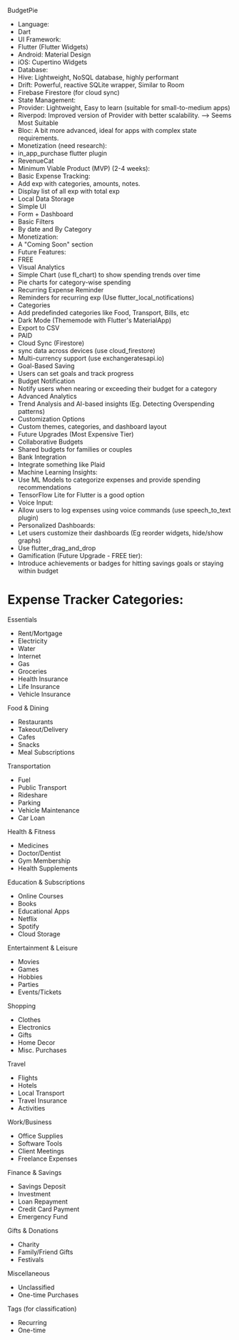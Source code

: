 BudgetPie
- Language:
- Dart
- UI Framework:
- Flutter (Flutter Widgets)
- Android: Material Design
- iOS: Cupertino Widgets
- Database:
- Hive: Lightweight, NoSQL database, highly performant
- Drift: Powerful, reactive SQLite wrapper, Similar to Room
- Firebase Firestore (for cloud sync)
- State Management:
- Provider: Lightweight, Easy to learn (suitable for small-to-medium apps)
- Riverpod: Improved version of Provider with better scalability. --> Seems Most Suitable
- Bloc: A bit more advanced, ideal for apps with complex state requirements.
- Monetization (need research):
- in_app_purchase flutter plugin
- RevenueCat
- Minimum Viable Product (MVP) (2-4 weeks):
- Basic Expense Tracking:
- Add exp with categories, amounts, notes.
- Display list of all exp with total exp
- Local Data Storage
- Simple UI
- Form + Dashboard
- Basic Filters
- By date and By Category
- Monetization:
- A "Coming Soon" section
- Future Features:
- FREE
- Visual Analytics
- Simple Chart (use fl_chart) to show spending trends over time
- Pie charts for category-wise spending
- Recurring Expense Reminder
- Reminders for recurring exp (Use flutter_local_notifications)
- Categories
- Add predefinded categories like Food, Transport, Bills, etc
- Dark Mode (Thememode with Flutter's MaterialApp)
- Export to CSV
- PAID
- Cloud Sync (Firestore)
- sync data across devices (use cloud_firestore)
- Multi-currency support (use exchangeratesapi.io)
- Goal-Based Saving
- Users can set goals and track progress
- Budget Notification
- Notify users when nearing or exceeding their budget for a category
- Advanced Analytics
- Trend Analysis and AI-based insights (Eg. Detecting Overspending patterns)
- Customization Options
- Custom themes, categories, and dashboard layout
- Future Upgrades (Most Expensive Tier)
- Collaborative Budgets
- Shared budgets for families or couples
- Bank Integration
- Integrate something like Plaid
- Machine Learning Insights:
- Use ML Models to categorize expenses and provide spending recommendations
- TensorFlow Lite for Flutter is a good option
- Voice Input:
- Allow users to log expenses using voice commands (use speech_to_text plugin)
- Personalized Dashboards:
- Let users customize their dashboards (Eg reorder widgets, hide/show graphs)
- Use flutter_drag_and_drop
- Gamification (Future Upgrade - FREE tier):
- Introduce achievements or badges for hitting savings goals or staying within budget

# Expense Tracker Categories:

Essentials

- Rent/Mortgage
- Electricity
- Water
- Internet
- Gas
- Groceries
- Health Insurance
- Life Insurance
- Vehicle Insurance

Food & Dining

- Restaurants
- Takeout/Delivery
- Cafes
- Snacks
- Meal Subscriptions

Transportation

- Fuel
- Public Transport
- Rideshare
- Parking
- Vehicle Maintenance
- Car Loan

Health & Fitness

- Medicines
- Doctor/Dentist
- Gym Membership
- Health Supplements

Education & Subscriptions

- Online Courses
- Books
- Educational Apps
- Netflix
- Spotify
- Cloud Storage

Entertainment & Leisure

- Movies
- Games
- Hobbies
- Parties
- Events/Tickets

Shopping

- Clothes
- Electronics
- Gifts
- Home Decor
- Misc. Purchases

Travel

- Flights
- Hotels
- Local Transport
- Travel Insurance
- Activities

Work/Business

- Office Supplies
- Software Tools
- Client Meetings
- Freelance Expenses

Finance & Savings

- Savings Deposit
- Investment
- Loan Repayment
- Credit Card Payment
- Emergency Fund

Gifts & Donations

- Charity
- Family/Friend Gifts
- Festivals

Miscellaneous

- Unclassified
- One-time Purchases

Tags (for classification)

- Recurring
- One-time
